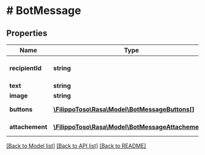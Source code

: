 # # BotMessage

## Properties

Name | Type | Description | Notes
------------ | ------------- | ------------- | -------------
**recipientId** | **string** | Id of the message receiver | [optional]
**text** | **string** | Message | [optional]
**image** | **string** | Image URL | [optional]
**buttons** | [**\FilippoToso\Rasa\Model\BotMessageButtons[]**](BotMessageButtons.md) | Quick reply buttons | [optional]
**attachement** | [**\FilippoToso\Rasa\Model\BotMessageAttachement[]**](BotMessageAttachement.md) | Additional information | [optional]

[[Back to Model list]](../../README.md#models) [[Back to API list]](../../README.md#endpoints) [[Back to README]](../../README.md)
